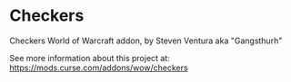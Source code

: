 # Checkers
Checkers World of Warcraft addon, by Steven Ventura aka "Gangsthurh"

See more information about this project at: https://mods.curse.com/addons/wow/checkers
